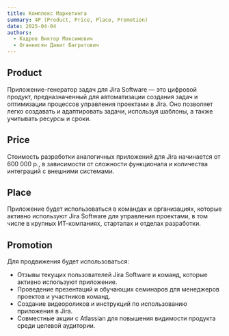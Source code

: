 ```yaml
---
title: Комплекс Маркетинга
summary: 4P (Product, Price, Place, Promotion)
date: 2025-04-04
authors:
  - Кадров Виктор Максимович
  - Оганнисян Давит Багратович
---
```


## Product

Приложение-генератор задач для Jira Software — это цифровой продукт, предназначенный для автоматизации создания задач и оптимизации процессов управления проектами в Jira. Оно позволяет легко создавать и адаптировать задачи, используя шаблоны, а также учитывать ресурсы и сроки.

## Price

Стоимость разработки аналогичных приложений для Jira начинается от 600 000 р., в зависимости от сложности функционала и количества интеграций с внешними системами.

## Place

Приложение будет использоваться в командах и организациях, которые активно используют Jira Software для управления проектами, в том числе в крупных ИТ-компаниях, стартапах и отделах разработки.

## Promotion
Для продвижения будет использоваться:
- Отзывы текущих пользователей Jira Software и команд, которые активно используют приложение.
- Проведение презентаций и обучающих семинаров для менеджеров проектов и участников команд.
- Создание видеороликов и инструкций по использованию приложения в Jira.
- Совместные акции с Atlassian для повышения видимости продукта среди целевой аудитории.

